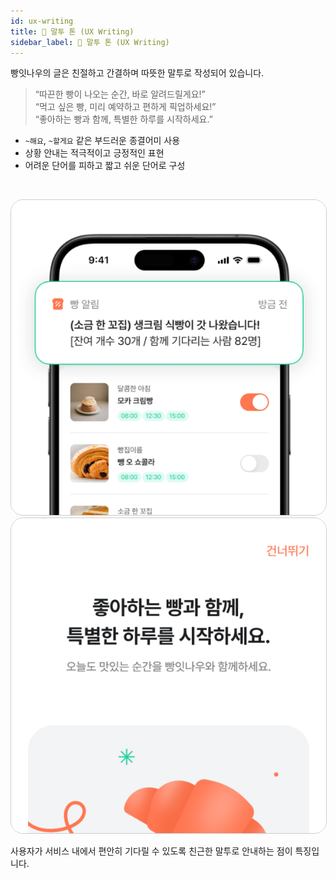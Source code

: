 ```yaml
---
id: ux-writing
title: 🧁 말투 톤 (UX Writing)
sidebar_label: 🧁 말투 톤 (UX Writing)
---
```


빵잇나우의 글은 친절하고 간결하며 따뜻한 말투로 작성되어 있습니다.

> “따끈한 빵이 나오는 순간, 바로 알려드릴게요!”  
> “먹고 싶은 빵, 미리 예약하고 편하게 픽업하세요!”  
> “좋아하는 빵과 함께, 특별한 하루를 시작하세요.”

- `~해요`, `~할게요` 같은 부드러운 종결어미 사용  
- 상황 안내는 적극적이고 긍정적인 표현  
- 어려운 단어를 피하고 짧고 쉬운 단어로 구성  

<br/>

<img 
  src="/img/brand-identity/03_design-tone_07.png"
  style="width:300; height:300; border: 1px solid #ccc; border-radius: 20px;">
<img 
src="/img/brand-identity/03_design-tone_08.png"
style="width:300; height:300; border: 1px solid #ccc; border-radius: 20px;">

사용자가 서비스 내에서 편안히 기다릴 수 있도록 친근한 말투로 안내하는 점이 특징입니다.